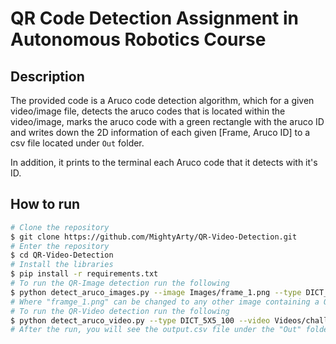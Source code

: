 # QR Code Detection Assignment in Autonomous Robotics Course

## Description
The provided code is a Aruco code detection algorithm, which for a given video/image file, detects the aruco codes that is located within the video/image, marks the aruco code with a green rectangle with the aruco ID and writes down the 2D information of each given [Frame, Aruco ID] to a csv file located under `Out` folder.

In addition, it prints to the terminal each Aruco code that it detects with it's ID.

## How to run
```bash
# Clone the repository
$ git clone https://github.com/MightyArty/QR-Video-Detection.git
# Enter the repository
$ cd QR-Video-Detection
# Install the libraries
$ pip install -r requirements.txt
# To run the QR-Image detection run the following
$ python detect_aruco_images.py --image Images/frame_1.png --type DICT_4X4_100
# Where "framge_1.png" can be changed to any other image containing a QR code.
# To run the QR-Video detection run the following
$ python detect_aruco_video.py --type DICT_5X5_100 --video Videos/challengeB.mp4
# After the run, you will see the output.csv file under the "Out" folder.
```